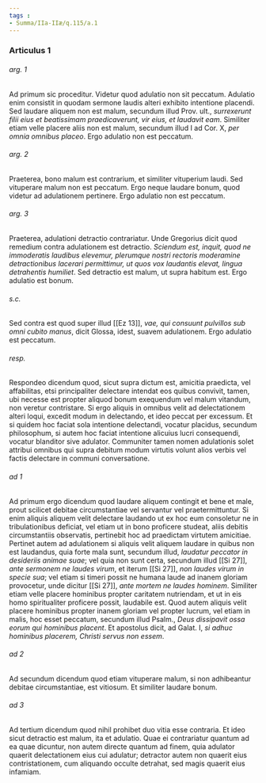 ```yaml
---
tags : 
- Summa/IIa-IIæ/q.115/a.1
---
```


### Articulus 1

###### arg. 1
Ad primum sic proceditur. Videtur quod adulatio non sit peccatum. Adulatio enim consistit in quodam sermone laudis alteri exhibito intentione placendi. Sed laudare aliquem non est malum, secundum illud Prov. ult., *surrexerunt filii eius et beatissimam praedicaverunt, vir eius, et laudavit eam*. Similiter etiam velle placere aliis non est malum, secundum illud I ad Cor. X, *per omnia omnibus placeo*. Ergo adulatio non est peccatum.

###### arg. 2
Praeterea, bono malum est contrarium, et similiter vituperium laudi. Sed vituperare malum non est peccatum. Ergo neque laudare bonum, quod videtur ad adulationem pertinere. Ergo adulatio non est peccatum.

###### arg. 3
Praeterea, adulationi detractio contrariatur. Unde Gregorius dicit quod remedium contra adulationem est detractio. *Sciendum est, inquit, quod ne immoderatis laudibus elevemur, plerumque nostri rectoris moderamine detractionibus lacerari permittimur, ut quos vox laudantis elevat, lingua detrahentis humiliet*. Sed detractio est malum, ut supra habitum est. Ergo adulatio est bonum.

###### s.c.
Sed contra est quod super illud [[Ez 13]], *vae, qui consuunt pulvillos sub omni cubito manus*, dicit Glossa, idest, suavem adulationem. Ergo adulatio est peccatum.

###### resp.
Respondeo dicendum quod, sicut supra dictum est, amicitia praedicta, vel affabilitas, etsi principaliter delectare intendat eos quibus convivit, tamen, ubi necesse est propter aliquod bonum exequendum vel malum vitandum, non veretur contristare. Si ergo aliquis in omnibus velit ad delectationem alteri loqui, excedit modum in delectando, et ideo peccat per excessum. Et si quidem hoc faciat sola intentione delectandi, vocatur placidus, secundum philosophum, si autem hoc faciat intentione alicuius lucri consequendi, vocatur blanditor sive adulator. Communiter tamen nomen adulationis solet attribui omnibus qui supra debitum modum virtutis volunt alios verbis vel factis delectare in communi conversatione.

###### ad 1
Ad primum ergo dicendum quod laudare aliquem contingit et bene et male, prout scilicet debitae circumstantiae vel servantur vel praetermittuntur. Si enim aliquis aliquem velit delectare laudando ut ex hoc eum consoletur ne in tribulationibus deficiat, vel etiam ut in bono proficere studeat, aliis debitis circumstantiis observatis, pertinebit hoc ad praedictam virtutem amicitiae. Pertinet autem ad adulationem si aliquis velit aliquem laudare in quibus non est laudandus, quia forte mala sunt, secundum illud, *laudatur peccator in desideriis animae suae*; vel quia non sunt certa, secundum illud [[Si 27]], *ante sermonem ne laudes virum*, et iterum [[Si 27]], *non laudes virum in specie sua*; vel etiam si timeri possit ne humana laude ad inanem gloriam provocetur, unde dicitur [[Si 27]], *ante mortem ne laudes hominem*. Similiter etiam velle placere hominibus propter caritatem nutriendam, et ut in eis homo spiritualiter proficere possit, laudabile est. Quod autem aliquis velit placere hominibus propter inanem gloriam vel propter lucrum, vel etiam in malis, hoc esset peccatum, secundum illud Psalm., *Deus dissipavit ossa eorum qui hominibus placent*. Et apostolus dicit, ad Galat. I, *si adhuc hominibus placerem, Christi servus non essem*.

###### ad 2
Ad secundum dicendum quod etiam vituperare malum, si non adhibeantur debitae circumstantiae, est vitiosum. Et similiter laudare bonum.

###### ad 3
Ad tertium dicendum quod nihil prohibet duo vitia esse contraria. Et ideo sicut detractio est malum, ita et adulatio. Quae ei contrariatur quantum ad ea quae dicuntur, non autem directe quantum ad finem, quia adulator quaerit delectationem eius cui adulatur; detractor autem non quaerit eius contristationem, cum aliquando occulte detrahat, sed magis quaerit eius infamiam.

